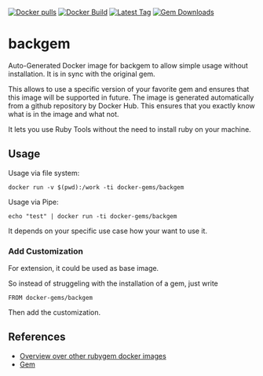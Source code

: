 [![Docker pulls](https://img.shields.io/docker/pulls/rubygem/backgem.svg)](https://hub.docker.com/r/rubygem/backgem/)
[![Docker Build](https://img.shields.io/docker/automated/rubygem/backgem.svg)](https://hub.docker.com/r/rubygem/backgem/)
[![Latest Tag](https://img.shields.io/github/tag/docker-rubygem/backgem.svg)](https://hub.docker.com/r/rubygem/backgem/)
[![Gem Downloads](https://img.shields.io/gem/dt/backgem.svg)](https://rubygems.org/gems/backgem/)
# backgem

Auto-Generated Docker image for backgem to allow simple usage without installation.
It is in sync with the original gem.

This allows to use a specific version of your favorite gem and ensures that this image will be supported in future.
The image is generated automatically from a github repository by Docker Hub.
This ensures that you exactly know what is in the image and what not.

It lets you use Ruby Tools without the need to install ruby on your machine.

## Usage

Usage via file system:

`docker run -v $(pwd):/work -ti docker-gems/backgem`

Usage via Pipe:

`echo "test" | docker run -ti docker-gems/backgem`

It depends on your specific use case how your want to use it.

### Add Customization

For extension, it could be used as base image.

So instead of struggeling with the installation of a gem, just write

`FROM docker-gems/backgem`

Then add the customization.

## References

 - [Overview over other rubygem docker images](https://github.com/thinkbot/docker-rubygem)
 - [Gem](https://rubygems.org/gems/backgem/)
